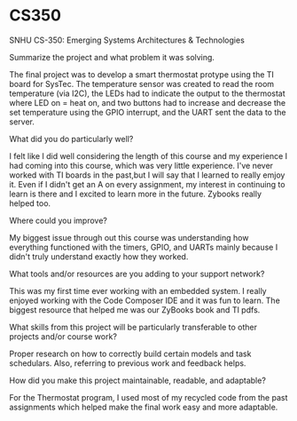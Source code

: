 # CS350

SNHU CS-350: Emerging Systems Architectures & Technologies

Summarize the project and what problem it was solving.

The final project was to develop a smart thermostat protype using the TI board for SysTec. The temperature sensor was created to read the room temperature (via I2C), the LEDs had to indicate the output to the thermostat where LED on = heat on, and two buttons had to increase and decrease the set temperature using the GPIO interrupt, and the UART sent the data to the server.

What did you do particularly well?

I felt like I did well considering the length of this course and my experience I had coming into this course, which was very little experience. I've never worked with TI boards in the past,but I will say that I learned to really emjoy it. Even if I didn't get an A on every assignment, my interest in continuing to learn is there and I excited to learn more in the future. Zybooks really helped too.

Where could you improve?

My biggest issue through out this course was understanding how everything functioned with the timers, GPIO, and UARTs mainly because I didn't truly understand exactly how they worked.

What tools and/or resources are you adding to your support network?

This was my first time ever working with an embedded system. I really enjoyed working with the Code Composer IDE and it was fun to learn. The biggest resource that helped me was our ZyBooks book and TI pdfs.

What skills from this project will be particularly transferable to other projects and/or course work?

Proper research on how to correctly build certain models and task schedulars. Also, referring to previous work and feedback helps. 

How did you make this project maintainable, readable, and adaptable?

For the Thermostat program, I used most of my recycled code from the past assignments which helped make the final work easy and more adaptable.
